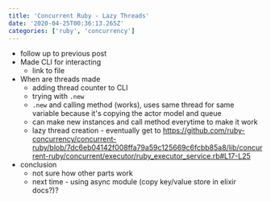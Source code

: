 ```yaml
---
title: 'Concurrent Ruby - Lazy Threads'
date: '2020-04-25T00:36:13.265Z'
categories: ['ruby', 'concurrency']
---
```


* follow up to previous post
* Made CLI for interacting
    * link to file
* When are threads made
  * adding thread counter to CLI
  * trying with `.new`
  * `.new` and calling method (works), uses same thread for same variable because it's copying the actor model and queue 
  * can make new instances and call method everytime to make it work
  * lazy thread creation - eventually get to https://github.com/ruby-concurrency/concurrent-ruby/blob/7dc6eb04142f008ffa79a59c125669c6fcbb85a8/lib/concurrent-ruby/concurrent/executor/ruby_executor_service.rb#L17-L25
* conclusion
  * not sure how other parts work
  * next time - using async module (copy key/value store in elixir docs?)?
